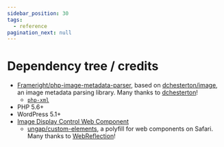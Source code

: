 ```yaml
---
sidebar_position: 30
tags:
  - reference
pagination_next: null
---
```


# Dependency tree / credits

<!--
WARNING: Bits of information here are duplicated in several places:
  * https://docs.frameright.io/wordpress/credits
  * https://github.com/Frameright/image-display-control-wordpress/blob/master/readme.txt
Make sure to keep them in sync.
-->

- [Frameright/php-image-metadata-parser](../php/README.md),
  based on [dchesterton/image](https://github.com/dchesterton/image), an image
  metadata parsing library. Many thanks to
  [dchesterton](https://github.com/dchesterton)!
  - [`php-xml`](https://www.php.net/manual/en/book.dom.php)
- PHP 5.6+
- WordPress 5.1+
- [Image Display Control Web Component](../web-component/README.md)
  - [ungap/custom-elements](https://github.com/ungap/custom-elements), a
    polyfill for web components on Safari. Many thanks to
    [WebReflection](https://github.com/WebReflection)!
